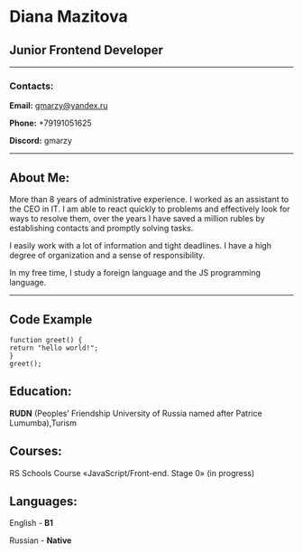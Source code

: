 # Diana Mazitova

## Junior Frontend Developer
********* 

### Contacts:
**Email:** gmarzy@yandex.ru

**Phone:** +79191051625

**Discord:** gmarzy 
********* 

## About Me:
More than 8 years of administrative experience. I worked as an assistant to the CEO in IT.
I am able to react quickly to problems and effectively look for ways to resolve them, over the years I have saved a million rubles by establishing contacts and promptly solving tasks.


I easily work with a lot of information and tight deadlines.
I have a high degree of organization and a sense of responsibility.


In my free time, I study a foreign language and the JS programming language.
********* 
## Code Example
```
function greet() {
return "hello world!";
}
greet();
```
## Education: 
**RUDN** (Peoples’ Friendship University of Russia named after Patrice Lumumba),Turism
## Courses: 
RS Schools Course «JavaScript/Front-end. Stage 0» (in progress)
## Languages:
English - **B1**

Russian - **Native**
